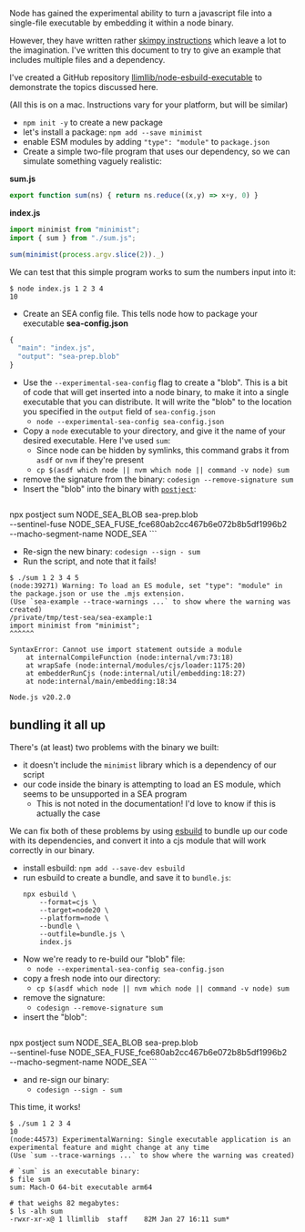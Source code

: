 Node has gained the experimental ability to turn a javascript file into a single-file executable by embedding it within a node binary.

However, they have written rather [skimpy instructions](https://nodejs.org/api/single-executable-applications.html) which leave a lot to the imagination. I've written this document to try to give an example that includes multiple files and a dependency.

I've created a GitHub repository [llimllib/node-esbuild-executable](https://github.com/llimllib/node-esbuild-executable) to demonstrate the topics discussed here.

(All this is on a mac. Instructions vary for your platform, but will be similar)

- `npm init -y` to create a new package
- let's install a package: `npm add --save minimist`
- enable ESM modules by adding `"type": "module"` to `package.json`
- Create a simple two-file program that uses our dependency, so we can simulate something vaguely realistic:

**sum.js**
```javascript
export function sum(ns) { return ns.reduce((x,y) => x+y, 0) }
```

**index.js**
```javascript
import minimist from "minimist";
import { sum } from "./sum.js";

sum(minimist(process.argv.slice(2))._)
```

We can test that this simple program works to sum the numbers input into it:

```console
$ node index.js 1 2 3 4
10
```

- Create an SEA config file. This tells node how to package your executable
**sea-config.json**
```javascript
{ 
  "main": "index.js", 
  "output": "sea-prep.blob"  
}
```

- Use the `--experimental-sea-config` flag to create a "blob". This is a bit of code that will get inserted into a node binary, to make it into a single executable that you can distribute. It will write the "blob" to the location you specified in the `output` field of `sea-config.json`
	- `node --experimental-sea-config sea-config.json`
- Copy a `node` executable to your directory, and give it the name of your desired executable. Here I've used `sum`:
	- Since node can be hidden by symlinks, this command grabs it from `asdf` or `nvm` if they're present
	- `cp $(asdf which node || nvm which node || command -v node) sum`
- remove the signature from the binary: `codesign --remove-signature sum`
- Insert the "blob" into the binary with [`postject`](https://www.npmjs.com/package/postject):
    ```bash
npx postject sum NODE_SEA_BLOB sea-prep.blob \
    --sentinel-fuse NODE_SEA_FUSE_fce680ab2cc467b6e072b8b5df1996b2 \
    --macho-segment-name NODE_SEA
    ```
- Re-sign the new binary: `codesign --sign - sum`
- Run the script, and note that it fails!

```
$ ./sum 1 2 3 4 5      
(node:39271) Warning: To load an ES module, set "type": "module" in the package.json or use the .mjs extension.
(Use `sea-example --trace-warnings ...` to show where the warning was created)
/private/tmp/test-sea/sea-example:1
import minimist from "minimist";
^^^^^^

SyntaxError: Cannot use import statement outside a module
    at internalCompileFunction (node:internal/vm:73:18)
    at wrapSafe (node:internal/modules/cjs/loader:1175:20)
    at embedderRunCjs (node:internal/util/embedding:18:27)
    at node:internal/main/embedding:18:34

Node.js v20.2.0
```

## bundling it all up

There's (at least) two problems with the binary we built:
- it doesn't include the `minimist` library which is a dependency of our script
- our code inside the binary is attempting to load an ES module, which seems to be unsupported in a SEA program
	- This is not noted in the documentation! I'd love to know if this is actually the case

We can fix both of these problems by using [esbuild](https://esbuild.github.io/) to bundle up our code with its dependencies, and convert it into a cjs module that will work correctly in our binary.

-  install esbuild: `npm add --save-dev esbuild`
-  run esbuild to create a bundle, and save it to `bundle.js`:
	```
	npx esbuild \
		--format=cjs \
		--target=node20 \
		--platform=node \
		--bundle \
		--outfile=bundle.js \ 
		index.js
	```
- Now we're ready to re-build our "blob" file:
	- `node --experimental-sea-config sea-config.json`
- copy a fresh node into our directory:
	- `cp $(asdf which node || nvm which node || command -v node) sum`
- remove the signature:
	- `codesign --remove-signature sum`
- insert the "blob":
    ```bash
npx postject sum NODE_SEA_BLOB sea-prep.blob \
    --sentinel-fuse NODE_SEA_FUSE_fce680ab2cc467b6e072b8b5df1996b2 \
    --macho-segment-name NODE_SEA
    ```
- and re-sign our binary:
	- `codesign --sign - sum`

This time, it works!

```console
$ ./sum 1 2 3 4        
10
(node:44573) ExperimentalWarning: Single executable application is an experimental feature and might change at any time
(Use `sum --trace-warnings ...` to show where the warning was created)

# `sum` is an executable binary:
$ file sum
sum: Mach-O 64-bit executable arm64

# that weighs 82 megabytes:
$ ls -alh sum
-rwxr-xr-x@ 1 llimllib  staff    82M Jan 27 16:11 sum*
```